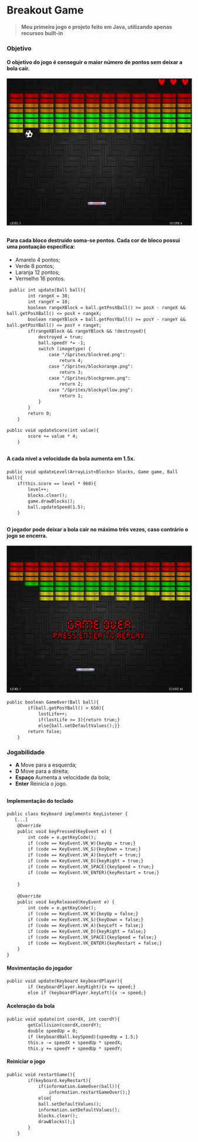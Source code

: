 # Breakout Game
> #### Meu primeiro jogo e projeto feito em Java, utilizando apenas recursos built-in 
### Objetivo
#### O objetivo do jogo é conseguir o maior número de pontos sem deixar a bola cair. 
<img src="https://github.com/marconiryan/breakout-game/blob/master/screenshot/game.gif" width="600" height="400" />

## 
#### Para cada bloco destruido soma-se pontos. Cada cor de bloco possui uma pontuação especifica:
* Amarelo 4 pontos;
* Verde 8 pontos;
* Laranja 12 pontos;
* Vermelho 16 pontos.

~~~
 public int update(Ball ball){
        int rangeX = 30;
        int rangeY = 10;
        boolean rangeXBlock = ball.getPosXBall() >= posX - rangeX && ball.getPosXBall() <= posX + rangeX;
        boolean rangeYBlock = ball.getPosYBall() >= posY - rangeY && ball.getPosYBall() <= posY + rangeY;
        if(rangeXBlock && rangeYBlock && !destroyed){
            destroyed = true;
            ball.speedY *= -1;
            switch (imagetype) {
                case "/Sprites/blockred.png":
                    return 4;
                case "/Sprites/blockorange.png":
                    return 3;
                case "/Sprites/blockgreen.png":
                    return 2;
                case "/Sprites/blockyellow.png":
                    return 1;
            }
        }
        return 0;
    }
~~~
~~~
public void updateScore(int value){
        score += value * 4;
    }
~~~

## 
#### A cada nivel a velocidade da bola aumenta em 1.5x.
~~~ 
public void updateLevel(ArrayList<Blocks> blocks, Game game, Ball ball){
    if(this.score == level * 960){
        level++;
        blocks.clear();
        game.drawBlocks();
        ball.updateSpeed(1.5);
    }
~~~
## 
#### O jogador pode deixar a bola cair no máximo três vezes, caso contrário o jogo se encerra.
<img src="https://github.com/marconiryan/breakout-game/blob/master/screenshot/gameover.PNG" width="600" height="400" />

~~~
public boolean GameOver(Ball ball){
        if(ball.getPosYBall() > 650){
            lostLife++;
            if(lostLife >= 3){return true;}
            else{ball.setDefaultValues();}}
        return false;
    }
~~~
### Jogabilidade
* **A** Move para a esquerda;
* **D** Move para a direita;
* **Espaço** Aumenta a velocidade da bola;
* **Enter** Reinicia o jogo.
##
#### Implementação do teclado
~~~
public class Keyboard implements KeyListener {
   [...]
    @Override
    public void keyPressed(KeyEvent e) {
        int code = e.getKeyCode();
        if (code == KeyEvent.VK_W){keyUp = true;}
        if (code == KeyEvent.VK_S){keyDown = true;}
        if (code == KeyEvent.VK_A){keyLeft = true;}
        if (code == KeyEvent.VK_D){keyRight = true;}
        if (code == KeyEvent.VK_SPACE){keySpeed = true;}
        if (code == KeyEvent.VK_ENTER){keyRestart = true;}

    }

    @Override
    public void keyReleased(KeyEvent e) {
        int code = e.getKeyCode();
        if (code == KeyEvent.VK_W){keyUp = false;}
        if (code == KeyEvent.VK_S){keyDown = false;}
        if (code == KeyEvent.VK_A){keyLeft = false;}
        if (code == KeyEvent.VK_D){keyRight = false;}
        if (code == KeyEvent.VK_SPACE){keySpeed = false;}
        if (code == KeyEvent.VK_ENTER){keyRestart = false;}
    }
}
~~~
#### Movimentação do jogador
~~~
public void update(Keyboard keyboardPlayer){
        if (keyboardPlayer.keyRight){x += speed;}
        else if (keyboardPlayer.keyLeft){x -= speed;}
~~~
#### Aceleração da bola
~~~
public void update(int coordX, int coordY){
        getCollision(coordX,coordY);
        double speedUp = 0;
        if (keyboardBall.keySpeed){speedUp = 1.5;}
        this.x -= speedX + speedUp * speedX;
        this.y += speedY + speedUp * speedY;
~~~
#### Reiniciar o jogo
~~~
public void restartGame(){
        if(keyboard.keyRestart){
            if(information.GameOver(ball)){
                information.restartGameOver();}
            else{
            ball.setDefaultValues();
            information.setDefaultValues();
            blocks.clear();
            drawBlocks();}
        }
    }
~~~

